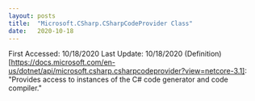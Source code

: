 ```yaml
---
layout: posts
title:  "Microsoft.CSharp.CSharpCodeProvider Class"
date:   2020-10-18
---
```


First Accessed: 10/18/2020
Last Update: 10/18/2020
(Definition)[https://docs.microsoft.com/en-us/dotnet/api/microsoft.csharp.csharpcodeprovider?view=netcore-3.1]: "Provides access to instances of the C# code generator and code compiler." 